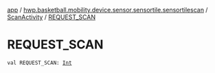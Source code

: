 [app](../../index.md) / [hwp.basketball.mobility.device.sensor.sensortile.sensortilescan](../index.md) / [ScanActivity](index.md) / [REQUEST_SCAN](.)

# REQUEST_SCAN

`val REQUEST_SCAN: `[`Int`](https://kotlinlang.org/api/latest/jvm/stdlib/kotlin/-int/index.html)